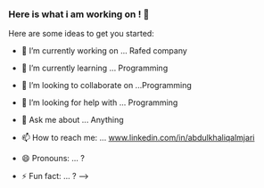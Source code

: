 ### Here is what i am working on ! 👋



Here are some ideas to get you started:

- 🔭 I’m currently working on ... Rafed company
- 🌱 I’m currently learning ... Programming 
- 👯 I’m looking to collaborate on ...Programming
- 🤔 I’m looking for help with ... Programming

- 💬 Ask me about ... Anything
- 📫 How to reach me: ... www.linkedin.com/in/abdulkhaliqalmjari
- 😄 Pronouns: ... ?  
- ⚡ Fun fact: ... ?
-->
